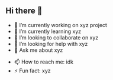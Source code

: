 ## Hi there 👋

- 🔭 I’m currently working on xyz project
- 🌱 I’m currently learning xyz 
- 👯 I’m looking to collaborate on xyz
- 🤔 I’m looking for help with xyz
- 💬 Ask me about xyz

<!-- TWEETS -->

<!-- /TWEETS -->

- 📫 How to reach me: idk
- ⚡ Fun fact: xyz


<!--
**sonalmahar/sonalmahar** is a ✨ _special_ ✨ repository because its `README.md` (this file) appears on your GitHub profile.

Here are some ideas to get you started:

-->

